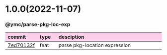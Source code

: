 
<style>
table{display:table;width:100%;}
table th:nth-of-type(1),table th:nth-of-type(2){width:12%;}
tr:nth-child(2n){background-color:#fdcee8;}
tr:nth-child(2n-1){background-color:white;}
th{background-color:#fdcee8;}
</style>


<a name="1.0.0"></a>
# 1.0.0(2022-11-07)
### @ymc/parse-pkg-loc-exp

<div align="center" style="margin-left: auto;margin-right: auto;background:white;">

commit|type|desciption
:----|:----|:----
[7ed70132f](https://github.com/ymc-github/js-idea/commit/a7ed70132fc54a338f0ea226493fe48ee4bc1c98)|feat|parse pkg-location expression

</div>